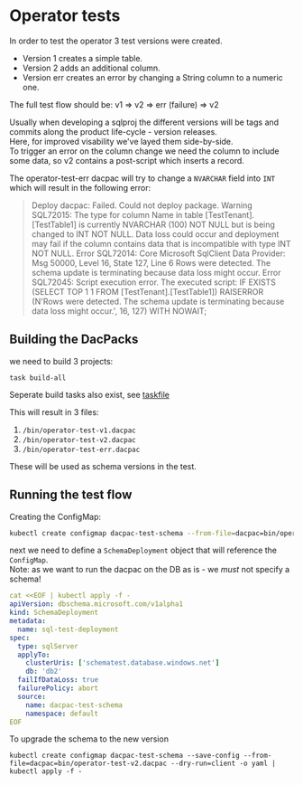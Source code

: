 # Operator tests

In order to test the operator 3 test versions were created.

- Version 1 creates a simple table.
- Version 2 adds an additional column.
- Version err creates an error by changing a String column to a numeric one.

The full test flow should be: v1 => v2 => err (failure) => v2

Usually when developing a sqlproj the different versions will be tags and commits along the product life-cycle - version releases.  
Here, for improved visability we've layed them side-by-side.  
To trigger an error on the column change we need the column to include some data, so v2 contains a post-script which inserts a record.

The operator-test-err dacpac will try to change a `NVARCHAR` field into `INT` which will result in the following error:

> Deploy dacpac: Failed. Could not deploy package. Warning SQL72015: The type for column Name in table [TestTenant].[TestTable1] is currently NVARCHAR (100) NOT NULL but is being changed to INT NOT NULL. Data loss could occur and deployment may fail if the column contains data that is incompatible with type INT NOT NULL. Error SQL72014: Core Microsoft SqlClient Data Provider: Msg 50000, Level 16, State 127, Line 6 Rows were detected. The schema update is terminating because data loss might occur. Error SQL72045: Script execution error. The executed script: IF EXISTS (SELECT TOP 1 1 FROM [TestTenant].[TestTable1]) RAISERROR (N'Rows were detected. The schema update is terminating because data loss might occur.', 16, 127) WITH NOWAIT;

## Building the DacPacks

we need to build 3 projects:

```shell
task build-all
```

Seperate build tasks also exist, see [taskfile](Taskfile.yaml)

This will result in 3 files:

1. `/bin/operator-test-v1.dacpac`
1. `/bin/operator-test-v2.dacpac`
1. `/bin/operator-test-err.dacpac`

These will be used as schema versions in the test.

## Running the test flow

Creating the ConfigMap:

```bash
kubectl create configmap dacpac-test-schema --from-file=dacpac=bin/operator-test-v1.dacpac
```

next we need to define a `SchemaDeployment` object that will reference the `ConfigMap`.  
Note: as we want to run the dacpac on the DB as is - we *must* not specify a schema!

```yaml
cat <<EOF | kubectl apply -f -
apiVersion: dbschema.microsoft.com/v1alpha1
kind: SchemaDeployment
metadata:
  name: sql-test-deployment
spec:
  type: sqlServer
  applyTo:
    clusterUris: ['schematest.database.windows.net']
    db: 'db2'
  failIfDataLoss: true
  failurePolicy: abort
  source:
    name: dacpac-test-schema
    namespace: default
EOF
```

To upgrade the schema to the new version

```shell
kubectl create configmap dacpac-test-schema --save-config --from-file=dacpac=bin/operator-test-v2.dacpac --dry-run=client -o yaml | kubectl apply -f -
```
